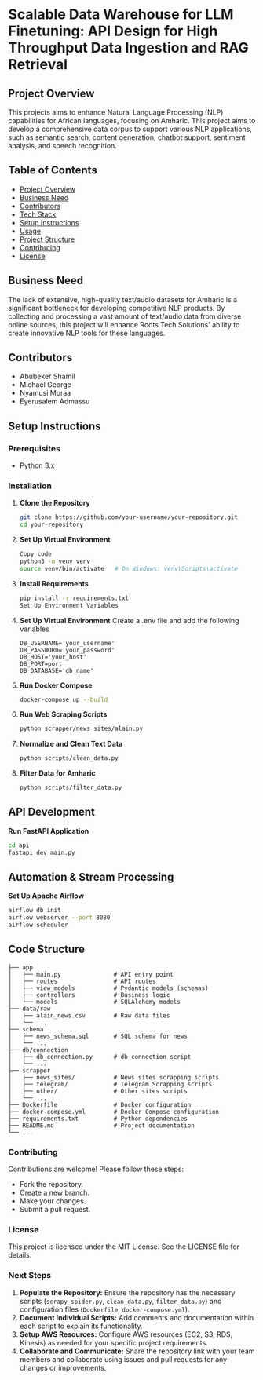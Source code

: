 # Scalable Data Warehouse for LLM Finetuning: API Design for High Throughput Data Ingestion and RAG Retrieval

## Project Overview

This projects aims to enhance Natural Language Processing (NLP) capabilities for African languages, focusing on Amharic. This project aims to develop a comprehensive data corpus to support various NLP applications, such as semantic search, content generation, chatbot support, sentiment analysis, and speech recognition.

## Table of Contents

- [Project Overview](#project-overview)
- [Business Need](#business-need)
- [Contributors](#team-members)
- [Tech Stack](#tech-stack)
- [Setup Instructions](#setup-instructions)
- [Usage](#usage)
- [Project Structure](#project-structure)
- [Contributing](#contributing)
- [License](#license)

## Business Need

The lack of extensive, high-quality text/audio datasets for Amharic is a significant bottleneck for developing competitive NLP products. By collecting and processing a vast amount of text/audio data from diverse online sources, this project will enhance Roots Tech Solutions' ability to create innovative NLP tools for these languages.

## Contributors

- Abubeker Shamil
- Michael George
- Nyamusi Moraa
- Eyerusalem Admassu

## Setup Instructions

### Prerequisites

- Python 3.x


### Installation

1. **Clone the Repository**
   ```sh
   git clone https://github.com/your-username/your-repository.git
   cd your-repository
   ```
2. **Set Up Virtual Environment**
   ```sh
   Copy code
   python3 -m venv venv
   source venv/bin/activate   # On Windows: venv\Scripts\activate
   ```
3. **Install Requirements**
   ```sh
   pip install -r requirements.txt
   Set Up Environment Variables
   ```
4. **Set Up Virtual Environment**
   Create a .env file and add the following variables
   ```env
   DB_USERNAME='your_username'
   DB_PASSWORD='your_password'
   DB_HOST='your_host'
   DB_PORT=port
   DB_DATABASE='db_name'
   ```
5. **Run Docker Compose**

   ```sh
   docker-compose up --build
   ```

6. **Run Web Scraping Scripts**

   ```sh
   python scrapper/news_sites/alain.py
   ```

7. **Normalize and Clean Text Data**

   ```sh
   python scripts/clean_data.py
   ```

8. **Filter Data for Amharic**

   ```sh
   python scripts/filter_data.py
   ```

## API Development

**Run FastAPI Application**

```sh
cd api
fastapi dev main.py
```

## Automation & Stream Processing

**Set Up Apache Airflow**

```sh
airflow db init
airflow webserver --port 8080
airflow scheduler
```

## Code Structure

    ├── app
    │   ├── main.py               # API entry point
    │   ├── routes                # API routes
    │   ├── view_models           # Pydantic models (schemas)
    │   ├── controllers           # Business logic
    │   └── models                # SQLAlchemy models
    ├── data/raw
    │   ├── alain_news.csv        # Raw data files
    │   └── ...
    ├── schema
    │   ├── news_schema.sql       # SQL schema for news
    │   └── ...
    ├── db/connection
    │   ├── db_connection.py      # db connection script
    │   └── ...
    ├── scrapper
    │   ├── news_sites/           # News sites scrapping scripts
    │   ├── telegram/             # Telegram Scrapping scripts
    │   ├── other/                # Other sites scripts
    │   └── ...
    ├── Dockerfile                # Docker configuration
    ├── docker-compose.yml        # Docker Compose configuration
    ├── requirements.txt          # Python dependencies
    ├── README.md                 # Project documentation
    └── ...

### Contributing

Contributions are welcome! Please follow these steps:

- Fork the repository.
- Create a new branch.
- Make your changes.
- Submit a pull request.

### License

This project is licensed under the MIT License. See the LICENSE file for details.

### Next Steps

1. **Populate the Repository:** Ensure the repository has the necessary scripts (`scrapy_spider.py`, `clean_data.py`, `filter_data.py`) and configuration files (`Dockerfile`, `docker-compose.yml`).
2. **Document Individual Scripts:** Add comments and documentation within each script to explain its functionality.
3. **Setup AWS Resources:** Configure AWS resources (EC2, S3, RDS, Kinesis) as needed for your specific project requirements.
4. **Collaborate and Communicate:** Share the repository link with your team members and collaborate using issues and pull requests for any changes or improvements.
